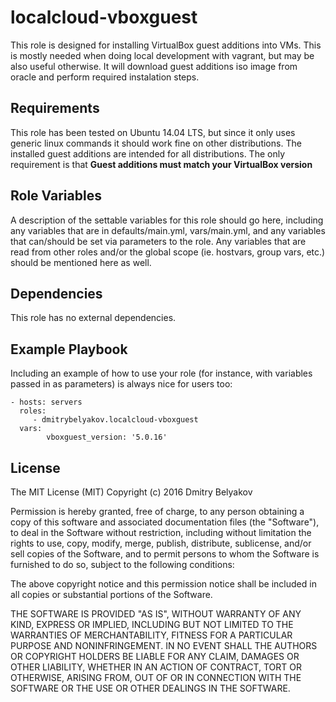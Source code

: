 localcloud-vboxguest
=========

This role is designed for installing VirtualBox guest additions into VMs. This is mostly needed when doing local development with vagrant, but may be also useful otherwise. It will download guest additions iso image from oracle and perform required instalation steps.

Requirements
------------

This role has been tested on Ubuntu 14.04 LTS, but since it only uses generic linux commands it should work fine on other distributions. The installed guest additions are intended for all distributions. The only requirement is that **Guest additions must match your VirtualBox version** 

Role Variables
--------------

A description of the settable variables for this role should go here, including any variables that are in defaults/main.yml, vars/main.yml, and any variables that can/should be set via parameters to the role. Any variables that are read from other roles and/or the global scope (ie. hostvars, group vars, etc.) should be mentioned here as well.

Dependencies
------------

This role has no external dependencies.

Example Playbook
----------------

Including an example of how to use your role (for instance, with variables passed in as parameters) is always nice for users too:

    - hosts: servers
      roles:
         - dmitrybelyakov.localcloud-vboxguest
      vars: 
      		vboxguest_version: '5.0.16'

License
-------

The MIT License (MIT) Copyright (c) 2016 Dmitry Belyakov

Permission is hereby granted, free of charge, to any person obtaining a copy of this software and associated documentation files (the "Software"), to deal in the Software without restriction, including without limitation the rights to use, copy, modify, merge, publish, distribute, sublicense, and/or sell copies of the Software, and to permit persons to whom the Software is furnished to do so, subject to the following conditions:

The above copyright notice and this permission notice shall be included in all copies or substantial portions of the Software.

THE SOFTWARE IS PROVIDED "AS IS", WITHOUT WARRANTY OF ANY KIND, EXPRESS OR IMPLIED, INCLUDING BUT NOT LIMITED TO THE WARRANTIES OF MERCHANTABILITY, FITNESS FOR A PARTICULAR PURPOSE AND NONINFRINGEMENT. IN NO EVENT SHALL THE AUTHORS OR COPYRIGHT HOLDERS BE LIABLE FOR ANY CLAIM, DAMAGES OR OTHER LIABILITY, WHETHER IN AN ACTION OF CONTRACT, TORT OR OTHERWISE, ARISING FROM, OUT OF OR IN CONNECTION WITH THE SOFTWARE OR THE USE OR OTHER DEALINGS IN THE SOFTWARE.


